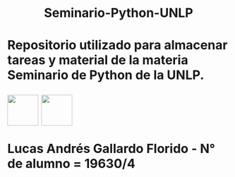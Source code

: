 <h1 align="center">Seminario-Python-UNLP<h1> 

Repositorio utilizado para almacenar tareas y material de la materia Seminario de Python de la UNLP.
  
<img src="https://www.notion.so/image/https%3A%2F%2Fs3-us-west-2.amazonaws.com%2Fsecure.notion-static.com%2F7652f93a-09e4-4954-981f-c05281e5e71e%2FImagen1.png?table=block&id=97d07e67-790d-44cc-90bc-7db48158f30d&spaceId=0590467c-98f2-471e-b85d-6b73a520a1f3&width=250&userId=662d26c9-2f31-4ccc-a2e9-089c8ccc8038&cache=v2" width="70">
<img src="https://camo.githubusercontent.com/c941c038e9963f2716177d41cc02ad0d9c41fe0481ec188836b6303572b586d7/68747470733a2f2f75706c6f61642e77696b696d656469612e6f72672f77696b6970656469612f636f6d6d6f6e732f7468756d622f632f63332f507974686f6e2d6c6f676f2d6e6f746578742e7376672f3130323470782d507974686f6e2d6c6f676f2d6e6f746578742e7376672e706e67" width="70"> 

Lucas Andrés Gallardo Florido - N° de alumno = 19630/4
